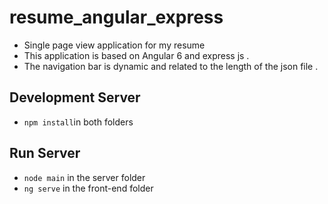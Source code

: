 # resume_angular_express
* Single page view application for my resume 
* This application is based on Angular 6 and express js . 
* The navigation bar is dynamic and related to the length of the json file .

## Development Server
* `npm install`in both folders
## Run Server
* `node main` in the server folder
* `ng serve` in the front-end folder 
